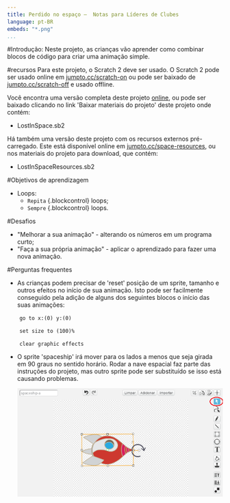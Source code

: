 ```yaml
---
title: Perdido no espaço —  Notas para Líderes de Clubes
language: pt-BR
embeds: "*.png"
...
```


#Introdução:
Neste projeto, as crianças vão aprender como combinar blocos de código para criar uma animação simple.

#recursos
Para este projeto, o Scratch 2 deve ser usado. O Scratch 2 pode ser usado online em [jumpto.cc/scratch-on](http://jumpto.cc/scratch-on) ou pode ser baixado de [jumpto.cc/scratch-off](http://jumpto.cc/scratch-off) e usado offline.

Você encontra uma versão completa deste projeto <a href="http://scratch.mit.edu/projects/26818098/#editor">online</a>, ou pode ser baixado clicando no link 'Baixar materiais do projeto' deste projeto onde contém:

+ LostInSpace.sb2

Há também uma versão deste projeto com os recursos externos pré-carregado. Este está disponível online em [jumpto.cc/space-resources](http://jumpto.cc/space-resources), ou nos materiais do projeto para download, que contém:

+ LostInSpaceResources.sb2 

#Objetivos de aprendizagem
+ Loops:
	+ `Repita` {.blockcontrol} loops;
	+ `Sempre` {.blockcontrol} loops.

#Desafios
+ "Melhorar a sua animação" - alterando os números em um programa curto;
+ "Faça a sua própria animação" - aplicar o aprendizado para fazer uma nova animação.

#Perguntas frequentes
+ As crianças podem precisar de 'reset' posição de um sprite, tamanho e outros efeitos no início de sua animação. Isto pode ser facilmente conseguido pela adição de alguns dos seguintes blocos o início das suas animações:

```blocks
	go to x:(0) y:(0)
```

```blocks
	set size to (100)%
```

```blocks
	clear graphic effects
```

+ O sprite 'spaceship' irá mover para os lados a menos que seja girada em 90 graus no sentido horário. Rodar a nave espacial faz parte das instruções do projeto, mas outro sprite pode ser substituído se isso está causando problemas.

	![screenshot](space-rotate.png)
